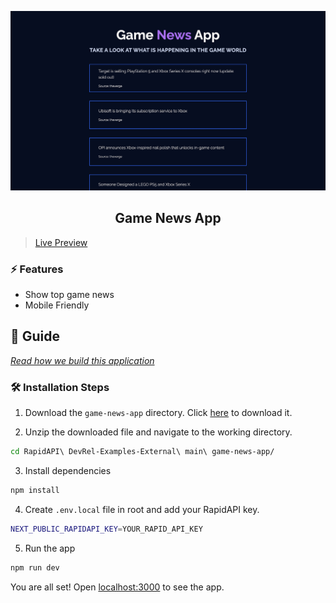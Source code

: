 ![cover](assets/cover.png)

<div align="center">
	<h2>Game News App</h2>
</div>

> [Live Preview](https://rapidapi-example-game-news-app.vercel.app/)

### ⚡️ Features

- Show top game news
- Mobile Friendly

## 📖 Guide

[*Read how we build this application*](https://rapidapi.com/guides/build-game-news-app)

### 🛠️ Installation Steps

1. Download the `game-news-app` directory. Click [here](https://download-directory.github.io/?url=https://github.com/RapidAPI/DevRel-Examples-External/tree/main/anime-app) to download it.

2. Unzip the downloaded file and navigate to the working directory.

```bash
cd RapidAPI\ DevRel-Examples-External\ main\ game-news-app/
```

3. Install dependencies

```bash
npm install
```

4. Create `.env.local` file in root and add your RapidAPI key.

```bash
NEXT_PUBLIC_RAPIDAPI_KEY=YOUR_RAPID_API_KEY
```

5. Run the app

```bash
npm run dev
```

You are all set! Open [localhost:3000](http://localhost:3000/) to see the app.
